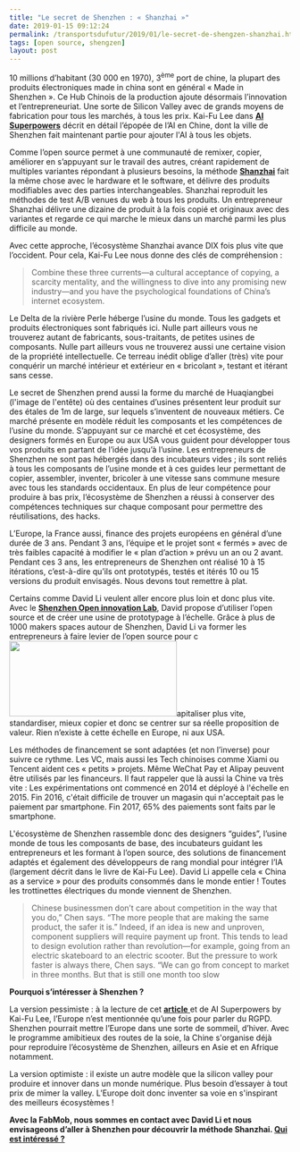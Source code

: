 ```yaml
---
title: "Le secret de Shenzhen : « Shanzhai »"
date: 2019-01-15 09:12:24
permalink: /transportsdufutur/2019/01/le-secret-de-shengzen-shanzhai.html
tags: [open source, shengzen]
layout: post
---
```


10 millions d’habitant (30 000 en 1970), 3<sup>ème</sup> port de chine, la plupart des produits électroniques made in china sont en général « Made in Shenzhen ». Ce Hub Chinois de la production ajoute désormais l’innovation et l’entrepreneuriat. Une sorte de Silicon Valley avec de grands moyens de fabrication pour tous les marchés, à tous les prix. Kai-Fu Lee dans <a href="https://aisuperpowers.com/" target="_blank" rel="noopener"><strong>AI Superpowers</strong></a> décrit en détail l’épopée de l’AI en Chine, dont la ville de Shenzhen fait maintenant partie pour ajouter l'AI à tous les objets.



Comme l’open source permet à une communauté de remixer, copier, améliorer en s’appuyant sur le travail des autres, créant rapidement de multiples variantes répondant à plusieurs besoins, la méthode <strong><a href="https://www.technologyreview.com/s/612571/inside-shenzhens-race-to-outdo-silicon-valley/">Shanzhai</a></strong> fait la même chose avec le hardware et le software, et délivre des produits modifiables avec des parties interchangeables. Shanzhai reproduit les méthodes de test A/B venues du web à tous les produits. Un entrepreneur Shanzhai délivre une dizaine de produit à la fois copié et originaux avec des variantes et regarde ce qui marche le mieux dans un marché parmi les plus difficile au monde.



Avec cette approche, l’écosystème Shanzhai avance DIX fois plus vite que l’occident. Pour cela, Kai-Fu Lee nous donne des clés de compréhension :<!--more-->

<blockquote>Combine these three currents—a cultural acceptance of copying, a scarcity mentality, and the willingness to dive into any promising new industry—and you have the psychological foundations of China’s internet ecosystem.</blockquote>

Le Delta de la rivière Perle héberge l’usine du monde. Tous les gadgets et produits électroniques sont fabriqués ici. Nulle part ailleurs vous ne trouverez autant de fabricants, sous-traitants, de petites usines de composants. Nulle part ailleurs vous ne trouverez aussi une certaine vision de la propriété intellectuelle. Ce terreau inédit oblige d’aller (très) vite pour conquérir un marché intérieur et extérieur en « bricolant », testant et itérant sans cesse.



Le secret de Shenzhen prend aussi la forme du marché de Huaqiangbei (l'image de l'entête) où des centaines d’usines présentent leur produit sur des étales de 1m de large, sur lequels s’inventent de nouveaux métiers. Ce marché présente en modèle réduit les composants et les compétences de l’usine du monde. S’appuyant sur ce marché et cet écosystème, des designers formés en Europe ou aux USA vous guident pour développer tous vos produits en partant de l’idée jusqu’à l’usine. Les entrepreneurs de Shenzhen ne sont pas hébergés dans des incubateurs vides ; ils sont reliés à tous les composants de l’usine monde et à ces guides leur permettant de copier, assembler, inventer, bricoler à une vitesse sans commune mesure avec tous les standards occidentaux. En plus de leur compétence pour produire à bas prix, l’écosystème de Shenzhen a réussi à conserver des compétences techniques sur chaque composant pour permettre des réutilisations, des hacks.



L’Europe, la France aussi, finance des projets européens en général d’une durée de 3 ans. Pendant 3 ans, l’équipe et le projet sont « fermés » avec de très faibles capacité à modifier le « plan d’action » prévu un an ou 2 avant. Pendant ces 3 ans, les entrepreneurs de Shenzhen ont réalisé 10 à 15 itérations, c’est-à-dire qu’ils ont prototypés, testés et itérés 10 ou 15 versions du produit envisagés. Nous devons tout remettre à plat.



Certains comme David Li veulent aller encore plus loin et donc plus vite. Avec le <a href="https://www.szoil.org/" target="_blank" rel="noopener"><strong>Shenzhen Open innovation Lab</strong></a>, David propose d’utiliser l’open source et de créer une usine de prototypage à l’échelle. Grâce à plus de 1000 makers spaces autour de Shenzhen, David Li va former les entrepreneurs à faire levier de l’open source pour c<a href="https://gabrielplassat.github.io/transportsdufutur/wp-content/uploads/sites/6/2019/01/davidli.png"><img class="size-medium wp-image-5381 alignright" src="https://gabrielplassat.github.io/transportsdufutur/wp-content/uploads/sites/6/2019/01/davidli-300x135.png" alt="" width="300" height="135" /></a>apitaliser plus vite, standardiser, mieux copier et donc se centrer sur sa réelle proposition de valeur. Rien n’existe à cette échelle en Europe, ni aux USA.



Les méthodes de financement se sont adaptées (et non l’inverse) pour suivre ce rythme. Les VC, mais aussi les Tech chinoises comme Xiami ou Tencent aident ces « petits » projets. Même WeChat Pay et Alipay peuvent être utilisés par les financeurs. Il faut rappeler que là aussi la Chine va très vite : Les expérimentations ont commencé en 2014 et déployé à l'échelle en 2015. Fin 2016, c'était difficile de trouver un magasin qui n'acceptait pas le paiement par smartphone. Fin 2017, 65% des paiements sont faits par le smartphone.



L'écosystème de Shenzhen rassemble donc des designers “guides”, l’usine monde de tous les composants de base, des incubateurs guidant les entrepreneurs et les formant à l’open source, des solutions de financement adaptés et également des développeurs de rang mondial pour intégrer l’IA (largement décrit dans le livre de Kai-Fu Lee). David Li appelle cela « China as a service » pour des produits consommés dans le monde entier ! Toutes les trottinettes électriques du monde viennent de Shenzhen.

<blockquote>Chinese businessmen don’t care about competition in the way that you do,” Chen says. “The more people that are making the same product, the safer it is.” Indeed, if an idea is new and unproven, component suppliers will require payment up front. This tends to lead to design evolution rather than revolution—for example, going from an electric skateboard to an electric scooter. But the pressure to work faster is always there, Chen says. “We can go from concept to market in three months. But that is still one month too slow</blockquote>

<strong>Pourquoi s’intéresser à Shenzhen ?</strong>



La version pessimiste : à la lecture de cet <a href="https://www.technologyreview.com/s/612571/inside-shenzhens-race-to-outdo-silicon-valley/" target="_blank" rel="noopener"><strong>article</strong> </a>et de AI Superpowers by Kai-Fu Lee, l’Europe n’est mentionnée qu’une fois pour parler du RGPD. Shenzhen pourrait mettre l’Europe dans une sorte de sommeil, d’hiver. Avec le programme amibitieux des routes de la soie, la Chine s'organise déjà pour reproduire l’écosystème de Shenzhen, ailleurs en Asie et en Afrique notamment.



La version optimiste : il existe un autre modèle que la silicon valley pour produire et innover dans un monde numérique. Plus besoin d’essayer à tout prix de mimer la valley. L’Europe doit donc inventer sa voie en s'inspirant des meilleurs écosystèmes !



<strong>Avec la FabMob, nous sommes en contact avec David Li et nous envisageons d’aller à Shenzhen pour découvrir la méthode Shanzhai. <a href="mailto:transportsdufutur@gmail.com" target="_blank" rel="noopener">Qui est intéressé ?</a></strong>



<strong> </strong>
